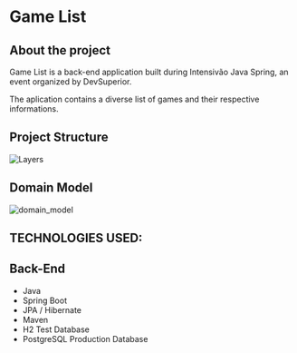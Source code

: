 # Game List

## About the project
Game List is a back-end application built during Intensivão Java Spring, an event organized by DevSuperior. 

The aplication contains a diverse list of games and their respective informations. 

## Project Structure
![Layers](https://github.com/theocesar/GameList/assets/83956615/c6a421bc-44e2-49fd-8b6d-ee6fab626e24)

## Domain Model
![domain_model](https://github.com/theocesar/GameList/assets/83956615/1bbda667-a4b5-4e90-8ddd-5f1bcc111351)


## TECHNOLOGIES USED:

## Back-End

- Java
- Spring Boot
- JPA / Hibernate
- Maven
- H2 Test Database
- PostgreSQL Production Database

